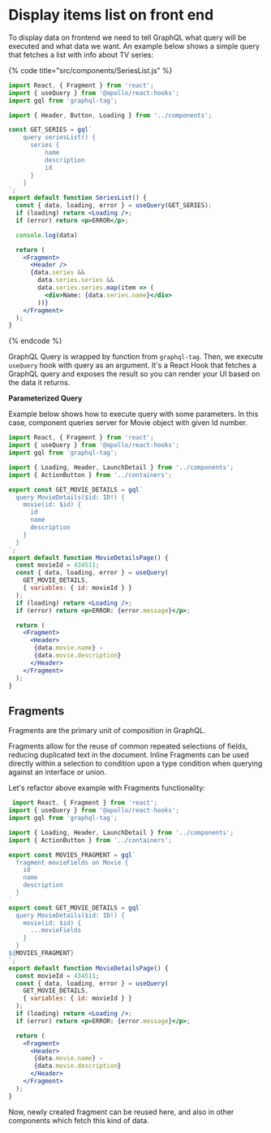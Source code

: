 # Display items list on front end

To display data on frontend we need to tell GraphQL what query will be executed and what data we want. An example below shows a simple query that fetches a list with info about TV series:

{% code title="src/components/SeriesList.js" %}
```jsx
import React, { Fragment } from 'react';
import { useQuery } from '@apollo/react-hooks';
import gql from 'graphql-tag';

import { Header, Button, Loading } from '../components';

const GET_SERIES = gql`
    query seriesList() {
      series {
          name
          description
          id
      }
    }
`;
export default function SeriesList() {
  const { data, loading, error } = useQuery(GET_SERIES);
  if (loading) return <Loading />;
  if (error) return <p>ERROR</p>;

  console.log(data)

  return (
    <Fragment>
      <Header />
      {data.series &&
        data.series.series &&
        data.series.series.map(item => (
          <div>Name: {data.series.name}</div>
        ))}
    </Fragment>
  );
}
```
{% endcode %}

GraphQL Query is wrapped by function from `graphql-tag`. Then, we execute `useQuery` hook with query as an argument. It's a React Hook that fetches a GraphQL query and exposes the result so you can render your UI based on the data it returns.

**Parameterized Query**

Example below shows how to execute query with some parameters. In this case, component queries server for Movie object with given Id number.

```jsx
import React, { Fragment } from 'react';
import { useQuery } from '@apollo/react-hooks';
import gql from 'graphql-tag';

import { Loading, Header, LaunchDetail } from '../components';
import { ActionButton } from '../containers';

export const GET_MOVIE_DETAILS = gql`
  query MovieDetails($id: ID!) {
    movie(id: $id) {
      id
      name
      description
    }
  }
`;
export default function MovieDetailsPage() {
  const movieId = 434511;
  const { data, loading, error } = useQuery(
    GET_MOVIE_DETAILS,
    { variables: { id: movieId } }
  );
  if (loading) return <Loading />;
  if (error) return <p>ERROR: {error.message}</p>;

  return (
    <Fragment>
      <Header>
       {data.movie.name} - 
       {data.movie.description}
      </Header>
    </Fragment>
  );
}
```

## Fragments

Fragments are the primary unit of composition in GraphQL.

Fragments allow for the reuse of common repeated selections of fields, reducing duplicated text in the document. Inline Fragments can be used directly within a selection to condition upon a type condition when querying against an interface or union.

Let's refactor above example with Fragments functionality:

```jsx
 import React, { Fragment } from 'react';
import { useQuery } from '@apollo/react-hooks';
import gql from 'graphql-tag';

import { Loading, Header, LaunchDetail } from '../components';
import { ActionButton } from '../containers';

export const MOVIES_FRAGMENT = gql`
  fragment movieFields on Movie {
    id
    name
    description
  }
`
export const GET_MOVIE_DETAILS = gql`
  query MovieDetails($id: ID!) {
    movie(id: $id) {
      ...movieFields
    }
  }
${MOVIES_FRAGMENT}
`;
export default function MovieDetailsPage() {
  const movieId = 434511;
  const { data, loading, error } = useQuery(
    GET_MOVIE_DETAILS,
    { variables: { id: movieId } }
  );
  if (loading) return <Loading />;
  if (error) return <p>ERROR: {error.message}</p>;

  return (
    <Fragment>
      <Header>
       {data.movie.name} - 
       {data.movie.description}
      </Header>
    </Fragment>
  );
}
```

Now, newly created fragment can be reused here, and also in other components which fetch this kind of data.

